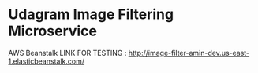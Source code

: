 # Udagram Image Filtering Microservice

AWS Beanstalk LINK FOR TESTING : http://image-filter-amin-dev.us-east-1.elasticbeanstalk.com/